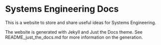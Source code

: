 # Systems Engineering Docs

This is a website to store and share useful ideas for Systems Engineering.

The website is generated with Jekyll and Just the Docs theme.
See README_just_the_docs.md for more information on the generation.